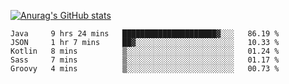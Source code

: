 [![Anurag's GitHub stats](https://github-readme-stats.vercel.app/api?username=sebasphere&count_private=true&theme=tokyonight)](https://github.com/anuraghazra/github-readme-stats)

<!--START_SECTION:waka-->
```text
Java     9 hrs 24 mins   █████████████████████▓░░░   86.19 % 
JSON     1 hr 7 mins     ██▓░░░░░░░░░░░░░░░░░░░░░░   10.33 % 
Kotlin   8 mins          ▒░░░░░░░░░░░░░░░░░░░░░░░░   01.24 % 
Sass     7 mins          ▒░░░░░░░░░░░░░░░░░░░░░░░░   01.17 % 
Groovy   4 mins          ▒░░░░░░░░░░░░░░░░░░░░░░░░   00.73 % 
```
<!--END_SECTION:waka-->
